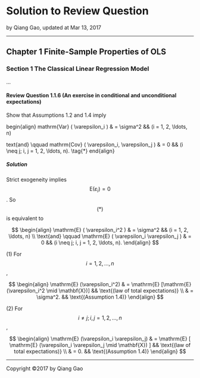 # Solution to Review Question

by Qiang Gao, updated at Mar 13, 2017

---

## Chapter 1 Finite-Sample Properties of OLS

### Section 1 The Classical Linear Regression Model

...

#### Review Question 1.1.6 (An exercise in conditional and unconditional expectations)

Show that Assumptions 1.2 and 1.4 imply


begin{align}
mathrm{Var} ( \varepsilon_i ) & = \sigma^2
&&
(i = 1, 2, \ldots, n)

text{and} \qquad
mathrm{Cov} ( \varepsilon_i, \varepsilon_j ) & = 0
&&
(i \neq j; i, j = 1, 2, \ldots, n).  \tag{$\ast$}
end{align}


##### Solution

Strict exogeneity implies $$ \mathrm{E} (\varepsilon_i) = 0 $$. So $$ (\ast) $$ is equivalent to

$$
\begin{align}
\mathrm{E} ( \varepsilon_i^2 ) & = \sigma^2
&&
(i = 1, 2, \ldots, n)
\\
\text{and} \qquad
\mathrm{E} ( \varepsilon_i \varepsilon_j ) & = 0
&&
(i \neq j; i, j = 1, 2, \ldots, n).
\end{align}
$$

(1) For $$i = 1, 2, \ldots, n$$,

$$
\begin{align}
\mathrm{E} (\varepsilon_i^2)
& =
\mathrm{E} [\mathrm{E} (\varepsilon_i^2 \mid \mathbf{X})]
&&
\text{(law of total expectations)}
\\ & =
\sigma^2.
&&
\text{(Assumption 1.4)}
\end{align}
$$

(2) For $$i \neq j; i, j = 1, 2, \ldots, n$$,

$$
\begin{align}
\mathrm{E} (\varepsilon_i \varepsilon_j)
& =
\mathrm{E} [ \mathrm{E} (\varepsilon_i \varepsilon_j \mid \mathbf{X}) ]
&&
\text{(law of total expectations)}
\\ & = 0.
&&
\text{(Assumption 1.4)}
\end{align}
$$

---

Copyright ©2017 by Qiang Gao
